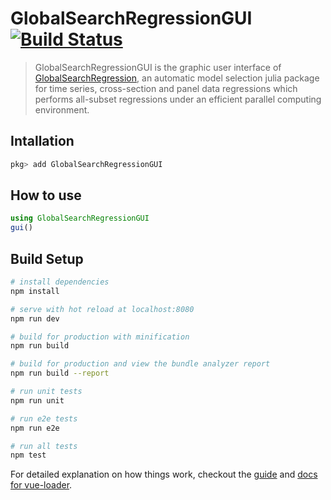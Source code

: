 # GlobalSearchRegressionGUI [![Build Status](https://travis-ci.org/ParallelGSReg/GlobalSearchRegressionGUI.jl.svg?branch=master)](https://travis-ci.org/ParallelGSReg/GlobalSearchRegressionGUI.jl)
> GlobalSearchRegressionGUI is the graphic user interface of [GlobalSearchRegression](https://github.com/ParallelGSReg/GlobalSearchRegression.jl), an automatic model selection julia package for time series, cross-section and panel data regressions which performs all-subset regressions under an efficient parallel computing environment.

## Intallation
``` julia
pkg> add GlobalSearchRegressionGUI
```

## How to use
``` julia
using GlobalSearchRegressionGUI
gui()
```

## Build Setup

``` bash
# install dependencies
npm install

# serve with hot reload at localhost:8080
npm run dev

# build for production with minification
npm run build

# build for production and view the bundle analyzer report
npm run build --report

# run unit tests
npm run unit

# run e2e tests
npm run e2e

# run all tests
npm test
```

For detailed explanation on how things work, checkout the [guide](http://vuejs-templates.github.io/webpack/) and [docs for vue-loader](http://vuejs.github.io/vue-loader).
